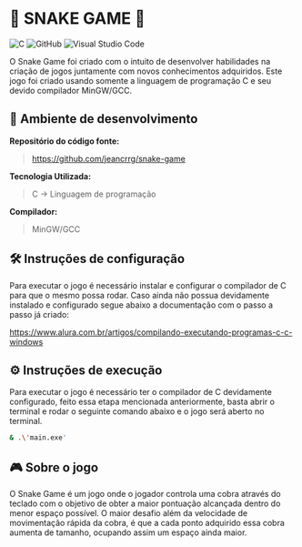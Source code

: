 # 🐍 SNAKE GAME 🐍

![C](https://img.shields.io/badge/c-%2300599C.svg?style=for-the-badge&logo=c&logoColor=white)
![GitHub](https://img.shields.io/badge/github-%23121011.svg?style=for-the-badge&logo=github&logoColor=white)
![Visual Studio Code](https://img.shields.io/badge/Visual%20Studio%20Code-0078d7.svg?style=for-the-badge&logo=visual-studio-code&logoColor=white)

O Snake Game foi criado com o intuito de desenvolver habilidades na criação de jogos juntamente com novos conhecimentos adquiridos.
Este jogo foi criado usando somente a linguagem de programação C e seu devido compilador MinGW/GCC. 

## 🚀 Ambiente de desenvolvimento

**Repositório do código fonte:**

>https://github.com/jeancrrg/snake-game

**Tecnologia Utilizada:**

>C → Linguagem de programação

**Compilador:**

>MinGW/GCC

## 🛠️ Instruções de configuração

Para executar o jogo é necessário instalar e configurar o compilador de C para que o mesmo possa rodar. Caso ainda não possua devidamente instalado e configurado segue abaixo a documentação com o passo a passo já criado:

https://www.alura.com.br/artigos/compilando-executando-programas-c-c-windows

## ⚙️ Instruções de execução

Para executar o jogo é necessário ter o compilador de C devidamente configurado, feito essa etapa mencionada anteriormente, basta abrir o terminal e rodar o seguinte comando abaixo e o jogo será aberto no terminal.

```bash
& .\'main.exe'
```

## 🎮 Sobre o jogo

O Snake Game é um jogo onde o jogador controla uma cobra através do teclado com o objetivo de obter a maior pontuação alcançada dentro do menor espaço possível. O maior desafio além da velocidade de movimentação rápida da cobra, é que a cada ponto adquirido essa cobra aumenta de tamanho, ocupando assim um espaço ainda maior.

